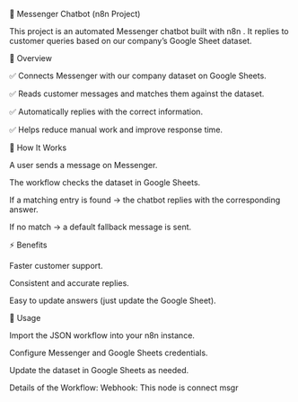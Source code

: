 📩 Messenger Chatbot (n8n Project)

This project is an automated Messenger chatbot built with n8n
.
It replies to customer queries based on our company’s Google Sheet dataset.

📌 Overview

✅ Connects Messenger with our company dataset on Google Sheets.

✅ Reads customer messages and matches them against the dataset.

✅ Automatically replies with the correct information.

✅ Helps reduce manual work and improve response time.

🚀 How It Works

A user sends a message on Messenger.

The workflow checks the dataset in Google Sheets.

If a matching entry is found → the chatbot replies with the corresponding answer.

If no match → a default fallback message is sent.

⚡ Benefits

Faster customer support.

Consistent and accurate replies.

Easy to update answers (just update the Google Sheet).

🔧 Usage

Import the JSON workflow into your n8n instance.

Configure Messenger and Google Sheets credentials.

Update the dataset in Google Sheets as needed.


Details of the Workflow:
Webhook: This node is connect msgr 
